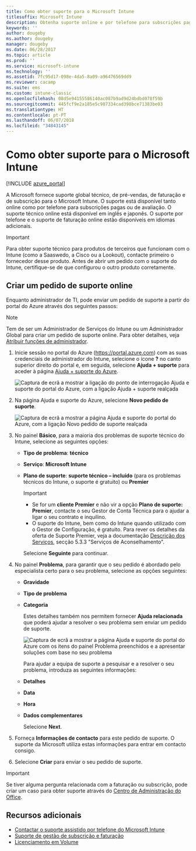 ```yaml
---
title: Como obter suporte para o Microsoft Intune
titlesuffix: Microsoft Intune
description: Obtenha suporte online e por telefone para subscrições pagas e de avaliação do Microsoft Intune.
keywords: ''
author: dougeby
ms.author: dougeby
manager: dougeby
ms.date: 06/28/2017
ms.topic: article
ms.prod: ''
ms.service: microsoft-intune
ms.technology: ''
ms.assetid: 7fc95d17-098e-4da5-8a09-a96476569dd9
ms.reviewer: cacamp
ms.suite: ems
ms.custom: intune-classic
ms.openlocfilehash: 08d5e94155586140ac087b9ad9d24bdbd078f59b
ms.sourcegitcommit: 445fcf9e2a185e5c987334cad398bce71383be03
ms.translationtype: HT
ms.contentlocale: pt-PT
ms.lasthandoff: 06/07/2018
ms.locfileid: "34843145"
---
```

# <a name="how-to-get-support-for-microsoft-intune"></a>Como obter suporte para o Microsoft Intune

[!INCLUDE [azure_portal](./includes/note-for-both-portals.md)]

A Microsoft fornece suporte global técnico, de pré-vendas, de faturação e de subscrição para o Microsoft Intune. O suporte está disponível tanto online como por telefone para subscrições pagas ou de avaliação. O suporte técnico online está disponível em inglês e japonês. O suporte por telefone e o suporte de faturação online estão disponíveis em idiomas adicionais.

>[!IMPORTANT]
> Para obter suporte técnico para produtos de terceiros que funcionam com o Intune (como a Saaswedo, a Cisco ou a Lookout), contacte primeiro o fornecedor desse produto. Antes de abrir um pedido com o suporte do Intune, certifique-se de que configurou o outro produto corretamente.

## <a name="create-an-online-support-ticket"></a>Criar um pedido de suporte online

Enquanto administrador de TI, pode enviar um pedido de suporte a partir do portal do Azure através dos seguintes passos:
>[!NOTE]
>Tem de ser um Administrador de Serviços do Intune ou um Administrador Global para criar um pedido de suporte online. Para obter detalhes, veja [Atribuir funções de administrador](https://docs.microsoft.com/azure/active-directory/active-directory-assign-admin-roles-azure-portal).
1. Inicie sessão no portal do Azure (<https://portal.azure.com>) com as suas credenciais de administrador do Intune, selecione o ícone <strong>?</strong> no canto superior direito do portal e, em seguida, selecione <strong>Ajuda + suporte</strong> para aceder à página [Ajuda + suporte do Azure](https://ms.portal.azure.com/#blade/Microsoft_Azure_Support/HelpAndSupportBlade/overview).

    ![Captura de ecrã a mostrar a ligação do ponto de interrogação Ajuda e suporte do portal do Azure, com a ligação Ajuda + suporte realçada](./media/azure-get-support.png)

2. Na página Ajuda e suporte do Azure, selecione **Novo pedido de suporte**.

    ![Captura de ecrã a mostrar a página Ajuda e suporte do portal do Azure, com a ligação Novo pedido de suporte realçada](./media/azure-support-ticket-link.png)

3. No painel **Básico**, para a maioria dos problemas de suporte técnico do Intune, selecione as seguintes opções:
   - **Tipo de problema**: **técnico**
   - **Serviço**: **Microsoft Intune**
   - **Plano de suporte**: **suporte técnico – incluído** (para os problemas técnicos do Intune, o suporte é gratuito) ou **Premier**
    
     >[!IMPORTANT]
     >- Se for um **cliente Premier** e não vir a opção **Plano de suporte: Premier**, contacte o seu Gestor de Conta Técnica para o ajudar a ligar o seu contrato e inquilino.
     >- O suporte do Intune, bem como do Intune quando utilizado com o Gestor de Configuração, é gratuito. Para rever os detalhes da oferta de Suporte Premier, veja a documentação [Descrição dos Serviços](https://enterprise.microsoft.com/en-us/services/services-list/), secção 5.3.3 "Serviços de Aconselhamento".

     Selecione **Seguinte** para continuar.

4. No painel **Problema**, para garantir que o seu pedido é abordado pelo especialista certo para o seu problema, selecione as opções seguintes:

   - **Gravidade**
   - **Tipo de problema**
   - **Categoria**

     Estes detalhes também nos permitem fornecer **Ajuda relacionada** que poderá ajudar a resolver o seu problema sem enviar um pedido de suporte.

     ![Captura de ecrã a mostrar a página Ajuda e suporte do portal do Azure com os itens do painel Problema preenchidos e a apresentar soluções com base no seu problema](./media/support-need-solutions.png)

     Para ajudar a equipa de suporte a pesquisar e a resolver o seu problema, introduza as seguintes informações:
    
   - **Detalhes**
   - **Data**
   - **Hora**
   - **Dados complementares**

     Selecione **Next**.

5. Forneça **Informações de contacto** para este pedido de suporte. O suporte da Microsoft utiliza estas informações para entrar em contacto consigo.
6. Selecione **Criar** para enviar o seu pedido de suporte.

>[!IMPORTANT]
>Se tiver alguma pergunta relacionada com a faturação ou subscrição, pode criar um caso para obter suporte através do [Centro de Administração do Office](https://portal.office.com/Support/SupportEntry.aspx).

## <a name="additional-resources"></a>Recursos adicionais
- [Contactar o suporte assistido por telefone do Microsoft Intune](phone-support-contact.md)
- [Suporte de gestão de subscrição e faturação](https://support.office.com/article/Contact-Office-365-for-business-support-Admin-Help-32a17ca7-6fa0-4870-8a8d-e25ba4ccfd4b)
- [Licenciamento em Volume](http://go.microsoft.com/fwlink/p/?LinkID=282015)
